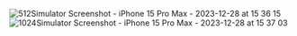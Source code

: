 ![512Simulator Screenshot - iPhone 15 Pro Max - 2023-12-28 at 15 36 15](https://github.com/chunta/CalculatorEx/assets/10653268/a0ef4897-aa5b-4f64-95c9-d41590760186)
![1024Simulator Screenshot - iPhone 15 Pro Max - 2023-12-28 at 15 37 03](https://github.com/chunta/CalculatorEx/assets/10653268/20847adc-c914-4b73-b071-a7e0bca027ac)
